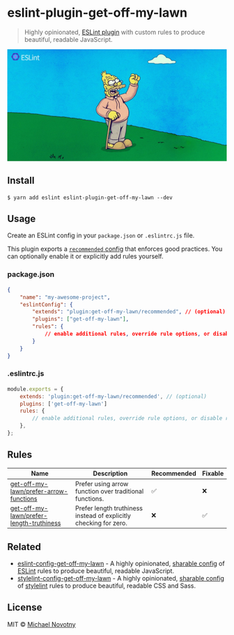 # eslint-plugin-get-off-my-lawn

> Highly opinionated, [ESLint plugin](https://eslint.org/docs/developer-guide/working-with-plugins) with custom rules to produce beautiful, readable JavaScript.

![eslint-plugin-get-off-my-lawn](.github/logo.jpg)

## Install

```
$ yarn add eslint eslint-plugin-get-off-my-lawn --dev
```

## Usage

Create an ESLint config in your `package.json` or `.eslintrc.js` file.

This plugin exports a [`recommended` config](index.js) that enforces good practices. You can optionally enable it or explicitly add rules yourself.

### package.json

```json
{
    "name": "my-awesome-project",
    "eslintConfig": {
        "extends": "plugin:get-off-my-lawn/recommended", // (optional)
        "plugins": ["get-off-my-lawn"],
        "rules": {
            // enable additional rules, override rule options, or disable rules
        }
    }
}
```

### .eslintrc.js

```js
module.exports = {
    extends: 'plugin:get-off-my-lawn/recommended', // (optional)
    plugins: ['get-off-my-lawn']
    rules: {
        // enable additional rules, override rule options, or disable rules
    },
};
```

## Rules

| Name                                                                               | Description                                                       | Recommended | Fixable |
| ---------------------------------------------------------------------------------- | ----------------------------------------------------------------- | ----------- | ------- |
| [get-off-my-lawn/prefer-arrow-functions](docs/rules/prefer-arrow-functions.md)     | Prefer using arrow function over traditional functions.           | ✅          | ❌      |
| [get-off-my-lawn/prefer-length-truthiness](docs/rules/prefer-length-truthiness.md) | Prefer length truthiness instead of explicitly checking for zero. | ❌          | ✅      |

## Related

-   [eslint-config-get-off-my-lawn](https://www.npmjs.com/package/eslint-config-get-off-my-lawn) - A highly opinionated, [sharable config](http://eslint.org/docs/developer-guide/shareable-configs.html) of [ESLint](http://eslint.org) rules to produce beautiful, readable JavaScript.
-   [stylelint-config-get-off-my-lawn](https://www.npmjs.com/package/stylelint-config-get-off-my-lawn) - A highly opinionated, [sharable config](https://github.com/stylelint/stylelint/blob/master/docs/user-guide/configuration.md#extends) of [stylelint](http://stylelint.io) rules to produce beautiful, readable CSS and Sass.

## License

MIT © [Michael Novotny](https://manovotny.com)
